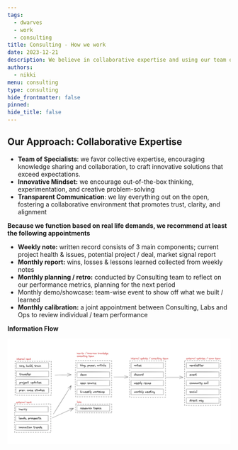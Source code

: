 ```yaml
---
tags:
  - dwarves
  - work
  - consulting
title: Consulting - How we work
date: 2023-12-21
description: We believe in collaborative expertise and using our team of specialists to share knowledge with one another, think outside of the box, and transparently communicate, to foster a collaborative environment that promotes trust, clarity, and alignment.
authors:
  - nikki
menu: consulting
type: consulting
hide_frontmatter: false
pinned:
hide_title: false
---
```


## Our Approach: Collaborative Expertise
- **Team of Specialists**: we favor collective expertise, encouraging knowledge sharing and collaboration, to craft innovative solutions that exceed expectations.
- **Innovative Mindset:** we encourage out-of-the-box thinking, experimentation, and creative problem-solving
- **Transparent Communication**: we lay everything out on the open, fostering a collaborative environment that promotes trust, clarity, and alignment

**Because we function based on real life demands, we recommend at least the following appointments**

- **Weekly note:** written record consists of 3 main components; current project health & issues, potential project / deal, market signal report
- **Monthly report:** wins, losses & lessons learned collected from weekly notes
- **Monthly planning / retro:** conducted by Consulting team to reflect on our performance metrics, planning for the next period
- Monthly demo/showcase: team-wise event to show off what we built / learned
- **Monthly calibration:** a joint appointment between Consulting, Labs and Ops to review individual / team performance

**Information Flow**

![](assets/consulting---how-we-work-20231221144114271.webp)
